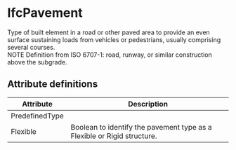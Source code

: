 IfcPavement
===========
Type of built element in a road or other paved area to provide an even surface
sustaining loads from vehicles or pedestrians, usually comprising several
courses.  
NOTE Definition from ISO 6707-1: road, runway, or similar construction above
the subgrade.


Attribute definitions
---------------------
| Attribute      | Description                                                             |
|----------------|-------------------------------------------------------------------------|
| PredefinedType |                                                                         |
| Flexible       | Boolean to identify the pavement type as a Flexible or Rigid structure. |

